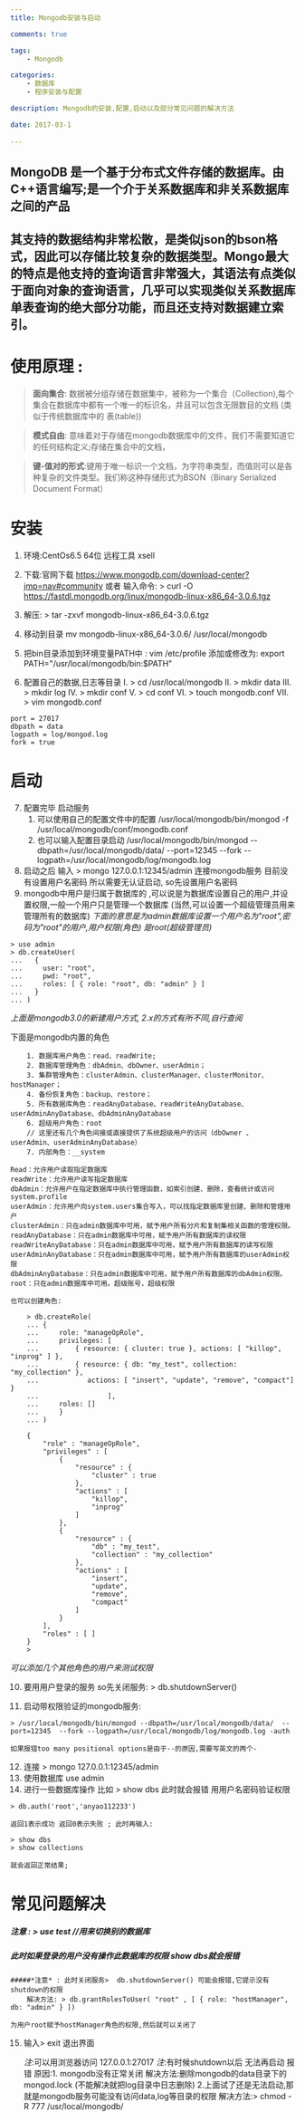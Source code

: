 ```yaml
---
title: Mongodb安装与启动

comments: true    

tags: 
    - Mongodb

categories: 
    - 数据库
    - 程序安装与配置

description: Mongodb的安装,配置,启动以及部分常见问题的解决方法

date: 2017-03-1
   
---
```


## **MongoDB** 是一个基于分布式文件存储的数据库。由C++语言编写;是一个介于关系数据库和非关系数据库之间的产品

## 其支持的数据结构非常松散，是类似json的bson格式，因此可以存储比较复杂的数据类型。Mongo最大的特点是他支持的查询语言非常强大，其语法有点类似于面向对象的查询语言，几乎可以实现类似关系数据库单表查询的绝大部分功能，而且还支持对数据建立索引。

# 使用原理 :
>**面向集合**: 数据被分组存储在数据集中，被称为一个集合（Collection),每个集合在数据库中都有一个唯一的标识名，并且可以包含无限数目的文档 (类似于传统数据库中的 表(table))

>**模式自由**: 意味着对于存储在mongodb数据库中的文件，我们不需要知道它的任何结构定义;存储在集合中的文档，

> **键-值对的形式**:键用于唯一标识一个文档，为字符串类型，而值则可以是各种复杂的文件类型。我们称这种存储形式为BSON（Binary Serialized Document Format）

<!--more-->

# 安装
1. 环境:CentOs6.5 64位 远程工具 xsell
2. 下载:官网下载 https://www.mongodb.com/download-center?jmp=nav#community 或者
	输入命令: > curl -O https://fastdl.mongodb.org/linux/mongodb-linux-x86_64-3.0.6.tgz
	
3. 解压: > tar -zxvf mongodb-linux-x86_64-3.0.6.tgz
4. 移动到目录 mv  mongodb-linux-x86_64-3.0.6/ /usr/local/mongodb
5. 把bin目录添加到环境变量PATH中 : vim /etc/profile
	添加或修改为: export PATH="/usr/local/mongodb/bin:$PATH"
6. 配置自己的数据,日志等目录
	I.   > cd /usr/local/mongodb
	II. > mkdir data
	III. > mkdir log
	IV. > mkdir conf
	V. > cd conf
	VI. > touch mongodb.conf
	VII. > vim mongodb.conf
```
port = 27017
dbpath = data
logpath = log/mongod.log
fork = true
```

# 启动
7. 配置完毕 启动服务 
	1. 可以使用自己的配置文件中的配置 /usr/local/mongodb/bin/mongod -f /usr/local/mongodb/conf/mongodb.conf
	2. 也可以输入配置目录启动 /usr/local/mongodb/bin/mongod --dbpath=/usr/local/mongodb/data/  --port=12345  --fork --logpath=/usr/local/mongodb/log/mongodb.log
8. 启动之后 输入 > mongo 127.0.0.1:12345/admin 连接mongodb服务
	目前没有设置用户名密码 所以需要无认证启动, so先设置用户名密码
9. mongodb中用户是归属于数据库的 ,可以说是为数据库设置自己的用户,并设置权限,一般一个用户只是管理一个数据库
	(当然,可以设置一个超级管理员用来管理所有的数据库)
	*下面的意思是为admin数据库设置一个用户名为"root",密码为"root"的用户,用户权限(角色) 是root(超级管理员)*
```
> use admin
> db.createUser(
...   {
...     user: "root",
...     pwd: "root",
...     roles: [ { role: "root", db: "admin" } ]
...   }
... )
```
*上面是mongodb3.0的新建用户方式, 2.x的方式有所不同,自行查阅*

下面是mongodb内置的角色
```
    1. 数据库用户角色：read、readWrite;
    2. 数据库管理角色：dbAdmin、dbOwner、userAdmin；
    3. 集群管理角色：clusterAdmin、clusterManager、clusterMonitor、hostManager；
    4. 备份恢复角色：backup、restore；
    5. 所有数据库角色：readAnyDatabase、readWriteAnyDatabase、userAdminAnyDatabase、dbAdminAnyDatabase
    6. 超级用户角色：root  
    // 这里还有几个角色间接或直接提供了系统超级用户的访问（dbOwner 、userAdmin、userAdminAnyDatabase）
    7. 内部角色：__system
	
Read：允许用户读取指定数据库
readWrite：允许用户读写指定数据库
dbAdmin：允许用户在指定数据库中执行管理函数，如索引创建、删除，查看统计或访问system.profile
userAdmin：允许用户向system.users集合写入，可以找指定数据库里创建、删除和管理用户
clusterAdmin：只在admin数据库中可用，赋予用户所有分片和复制集相关函数的管理权限。
readAnyDatabase：只在admin数据库中可用，赋予用户所有数据库的读权限
readWriteAnyDatabase：只在admin数据库中可用，赋予用户所有数据库的读写权限
userAdminAnyDatabase：只在admin数据库中可用，赋予用户所有数据库的userAdmin权限
dbAdminAnyDatabase：只在admin数据库中可用，赋予用户所有数据库的dbAdmin权限。
root：只在admin数据库中可用。超级账号，超级权限

```

    也可以创建角色:
```
    > db.createRole(
    ... {
    ...     role: "manageOpRole",
    ...     privileges: [ 
    ...         { resource: { cluster: true }, actions: [ "killop", "inprog" ] }, 
    ...         { resource: { db: "my_test", collection: "my_collection" }, 
    ...            actions: [ "insert", "update", "remove", "compact"] } 
    ...                 ],
    ...     roles: [] 
    ...     }
    ... )
    
    {
    	"role" : "manageOpRole",
    	"privileges" : [
    		{
    			"resource" : {
    				"cluster" : true
    			},
    			"actions" : [
    				"killop",
    				"inprog"
    			]
    		},
    		{
    			"resource" : {
    				"db" : "my_test",
    				"collection" : "my_collection"
    			},
    			"actions" : [
    				"insert", 
    				"update", 
    				"remove", 
    				"compact"
    			]
    		}
    	],
    	"roles" : [ ]
    }
    > 

```

*可以添加几个其他角色的用户来测试权限*

10. 要用用户登录的服务 so先关闭服务: > db.shutdownServer()

11. 启动带权限验证的mongodb服务: 
```
> /usr/local/mongodb/bin/mongod --dbpath=/usr/local/mongodb/data/  --port=12345  --fork --logpath=/usr/local/mongodb/log/mongodb.log -auth
```
	如果报错too many positional options是由于--的原因,需要写英文的两个-
12. 连接 > mongo 127.0.0.1:12345/admin
13. 使用数据库 use admin
14. 进行一些数据库操作 比如 > show dbs 此时就会报错 用用户名密码验证权限
```
> db.auth('root','anyao112233')
```
	返回1表示成功 返回0表示失败 ; 此时再输入:
```
> show dbs
> show collections
```
	就会返回正常结果;


# 常见问题解决
##### *注意* : > use test   //用来切换别的数据库
#####  此时如果登录的用户没有操作此数据库的权限 show dbs就会报错

	#####*注意* : 此时关闭服务>  db.shutdownServer() 可能会报错,它提示没有shutdown的权限
		解决方法: > db.grantRolesToUser( "root" , [ { role: "hostManager", db: "admin" } ])

	为用户root赋予hostManager角色的权限,然后就可以关闭了
	
15. 输入> exit 退出界面

	*注*:可以用浏览器访问 127.0.0.1:27017
	*注*:有时候shutdown以后 无法再启动 报错
		原因:1. mongodb没有正常关闭 
				解决方法:删除mongodb的data目录下的mongod.lock (不能解决就把log目录中日志删除)
			 2.上面试了还是无法启动,那就是mongodb服务可能没有访问data,log等目录的权限
			 	解决方法:> chmod -R 777 /usr/local/mongodb/



















